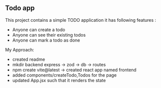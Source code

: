 ## Todo app

This project contains a simple TODO application 
it has following features :
- Anyone can create a todo
- Anyone can see their existing todos
- Anyone can mark a todo as done

My Approach:
- created readme
- mkdir backend
	express -> zod -> db -> routes
- npm create vite@latest -> created react app named frontend
- added components/createTodo,Todos for the page
- updated App.jsx such that it renders the state 